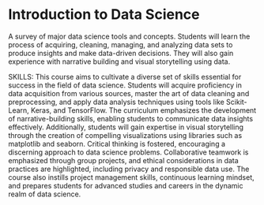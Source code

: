 # Introduction to Data Science

A survey of major data science tools and concepts. Students will learn the process of acquiring, cleaning, managing, and analyzing data sets to produce insights and make data-driven decisions. They will also gain experience with narrative building and visual storytelling using data.

SKILLS: This course aims to cultivate a diverse set of skills essential for success in the field of data science. Students will acquire proficiency in data acquisition from various sources, master the art of data cleaning and preprocessing, and apply data analysis techniques using tools like Scikit-Learn, Keras, and TensorFlow. The curriculum emphasizes the development of narrative-building skills, enabling students to communicate data insights effectively. Additionally, students will gain expertise in visual storytelling through the creation of compelling visualizations using libraries such as matplotlib and seaborn. Critical thinking is fostered, encouraging a discerning approach to data science problems. Collaborative teamwork is emphasized through group projects, and ethical considerations in data practices are highlighted, including privacy and responsible data use. The course also instills project management skills, continuous learning mindset, and prepares students for advanced studies and careers in the dynamic realm of data science.
